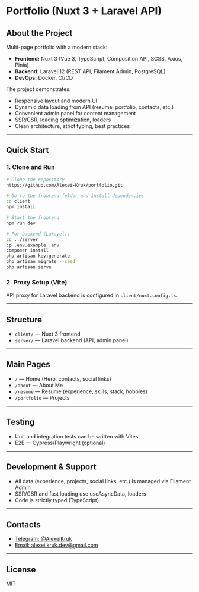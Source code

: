 # Portfolio (Nuxt 3 + Laravel API)

## About the Project

Multi-page portfolio with a modern stack:
- **Frontend:** Nuxt 3 (Vue 3, TypeScript, Composition API, SCSS, Axios, Pinia)
- **Backend:** Laravel 12 (REST API, Filament Admin, PostgreSQL)
- **DevOps:** Docker, CI/CD

The project demonstrates:
- Responsive layout and modern UI
- Dynamic data loading from API (resume, portfolio, contacts, etc.)
- Convenient admin panel for content management
- SSR/CSR, loading optimization, loaders
- Clean architecture, strict typing, best practices

---

## Quick Start

### 1. Clone and Run
```bash
# Clone the repository
https://github.com/Alexei-Kruk/portfolio.git

# Go to the frontend folder and install dependencies
cd client
npm install

# Start the frontend
npm run dev

# For backend (Laravel):
cd ../server
cp .env.example .env
composer install
php artisan key:generate
php artisan migrate --seed
php artisan serve
```

### 2. Proxy Setup (Vite)
API proxy for Laravel backend is configured in `client/nuxt.config.ts`.

---

## Structure
- `client/` — Nuxt 3 frontend
- `server/` — Laravel backend (API, admin panel)

---

## Main Pages
- `/` — Home (Hero, contacts, social links)
- `/about` — About Me
- `/resume` — Resume (experience, skills, stack, hobbies)
- `/portfolio` — Projects

---

## Testing
- Unit and integration tests can be written with Vitest
- E2E — Cypress/Playwright (optional)

---

## Development & Support
- All data (experience, projects, social links, etc.) is managed via Filament Admin
- SSR/CSR and fast loading use useAsyncData, loaders
- Code is strictly typed (TypeScript)

---

## Contacts
- [Telegram: @AlexeiKruk](https://t.me/AlexeiKruk)
- [Email: alexei.kruk.dev@gmail.com](mailto:alexei.kruk.dev@gmail.com)

---

## License
MIT
